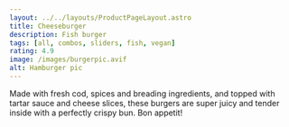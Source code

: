 ```yaml
---
layout: ../../layouts/ProductPageLayout.astro
title: Cheeseburger
description: Fish burger 
tags: [all, combos, sliders, fish, vegan]
rating: 4.9
image: /images/burgerpic.avif
alt: Hamburger pic
---
```

Made with fresh cod, spices and breading ingredients, and topped with tartar sauce and cheese slices, these burgers are super juicy and tender inside with a perfectly crispy bun. Bon appetit!